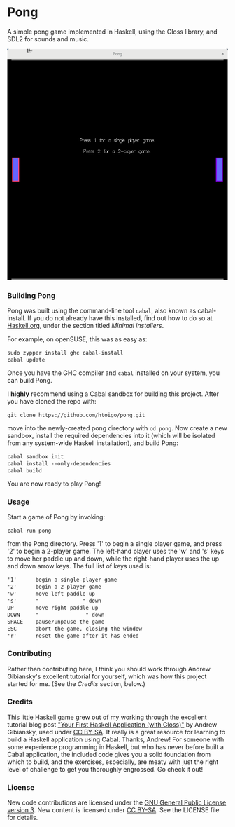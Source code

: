 # Pong

A simple pong game implemented in Haskell, using the Gloss library, and SDL2 for
sounds and music.

![Sample Game](images/pong.gif "Sample Game")

### Building Pong

Pong was built using the command-line tool `cabal`, also known as cabal-install.
If you do not already have this installed, find out how to do so at
[Haskell.org](https://www.haskell.org/downloads), under the section titled
*Minimal installers*.

For example, on openSUSE, this was as easy as:

    sudo zypper install ghc cabal-install
    cabal update

Once you have the GHC compiler and `cabal` installed on your system, you can
build Pong.

I **highly** recommend using a Cabal sandbox for building this project.
After you have cloned the repo with:

    git clone https://github.com/htoigo/pong.git

move into the newly-created pong directory with `cd pong`. Now create a new
sandbox, install the required dependencies into it (which will be isolated from
any system-wide Haskell installation), and build Pong:

    cabal sandbox init
    cabal install --only-dependencies
    cabal build

You are now ready to play Pong!

### Usage

Start a game of Pong by invoking:

    cabal run pong

from the Pong directory. Press '1' to begin a single player game, and press '2'
to begin a 2-player game. The left-hand player uses the 'w' and 's' keys to move
her paddle up and down, while the right-hand player uses the up and down arrow
keys. The full list of keys used is:

    '1'      begin a single-player game
    '2'      begin a 2-player game
    'w'      move left paddle up
    's'      "              " down
    UP       move right paddle up
    DOWN     "               " down
    SPACE    pause/unpause the game
    ESC      abort the game, closing the window
    'r'      reset the game after it has ended

### Contributing

Rather than contributing here, I think you should work through Andrew
Gibiansky's excellent tutorial for yourself, which was how this project started
for me. (See the *Credits* section, below.)

### Credits

This little Haskell game grew out of my working through the excellent tutorial
blog post ["Your First Haskell Application (with
Gloss)"](http://andrew.gibiansky.com/blog/haskell/haskell-gloss) by Andrew
Gibiansky, used under [CC
BY-SA](https://creativecommons.org/licenses/by-sa/4.0). It really is a great
resource for learning to build a Haskell application using Cabal. Thanks,
Andrew! For someone with some experience programming in Haskell, but who has
never before built a Cabal application, the included code gives you a solid
foundation from which to build, and the exercises, especially, are meaty with
just the right level of challenge to get you thoroughly engrossed. Go check it
out!

### License

New code contributions are licensed under the [GNU General Public License
version 3](https://www.gnu.org/copyleft/gpl.html). New content is licensed under
[CC BY-SA](https://creativecommons.org/licenses/by-sa/4.0). See the LICENSE file
for details.
